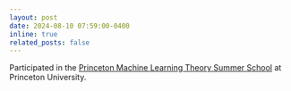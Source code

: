 ```yaml
---
layout: post
date: 2024-08-10 07:59:00-0400
inline: true
related_posts: false
---
```


Participated in the [Princeton Machine Learning Theory Summer School](https://mlschool.princeton.edu/) at Princeton University.
